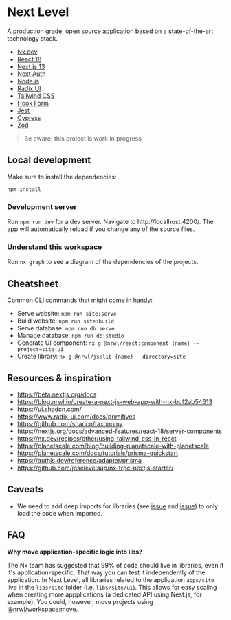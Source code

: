 # Next Level

A production grade, open source application based on a state-of-the-art technology stack.

- [Nx.dev](https://nx.dev)
- [React 18](https://react.dev/)
- [Next.js 13](https://nextjs.org/)
- [Next Auth](https://next-auth.js.org/)
- [Node.js](https://nodejs.org/en)
- [Radix UI](https://www.radix-ui.com/)
- [Tailwind CSS](https://tailwindcss.com/)
- [Hook Form](https://react-hook-form.com/)
- [Jest](https://jestjs.io/)
- [Cypress](https://www.cypress.io/)
- [Zod](https://github.com/colinhacks/zod)

> Be aware: this project is work in progress

## Local development

Make sure to install the dependencies:

`npm install`

### Development server

Run `npm run dev` for a dev server. Navigate to http://localhost:4200/. The app will automatically reload if you change any of the source files.

### Understand this workspace

Run `nx graph` to see a diagram of the dependencies of the projects.

## Cheatsheet

Common CLI commands that might come in handy:

- Serve website: `npm run site:serve`
- Build website: `npm run site:build`
- Serve database: `npm run db:serve`
- Manage database: `npm run db:studio`
- Generate UI component: `nx g @nrwl/react:component {name} --project=site-ui`
- Create library: `nx g @nrwl/js:lib {name} --directory=site`

## Resources & inspiration

- https://beta.nextjs.org/docs
- https://blog.nrwl.io/create-a-next-js-web-app-with-nx-bcf2ab54613
- https://ui.shadcn.com/
- https://www.radix-ui.com/docs/primitives
- https://github.com/shadcn/taxonomy
- https://nextjs.org/docs/advanced-features/react-18/server-components
- https://nx.dev/recipes/other/using-tailwind-css-in-react
- https://planetscale.com/blog/building-planetscale-with-planetscale
- https://planetscale.com/docs/tutorials/prisma-quickstart
- https://authjs.dev/reference/adapter/prisma
- https://github.com/joselevelsup/nx-trpc-nextjs-starter/

## Caveats

- We need to add deep imports for libraries (see [issue](https://github.com/nrwl/nx/issues/3069) and [issue](https://github.com/vercel/next.js/issues/12557#issuecomment-1427088366)) to only load the code when imported.

## FAQ

**Why move application-specific logic into libs?**

The Nx team has suggested that 99% of code should live in libraries, even if it's application-specific. That way you can test it independently of the application. In Next Level, all libraries related to the application `apps/site` live in the `libs/site` folder (i.e. `libs/site/ui`). This allows for easy scaling when creating more appplications (a dedicated API using Nest.js, for example). You could, however, move projects using [@nrwl/workspace:move](https://nx.dev/packages/workspace/generators/move).
